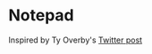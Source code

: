 # Notepad

Inspired by Ty Overby's [Twitter post](https://twitter.com/tyroverby/status/1609708957093793792)